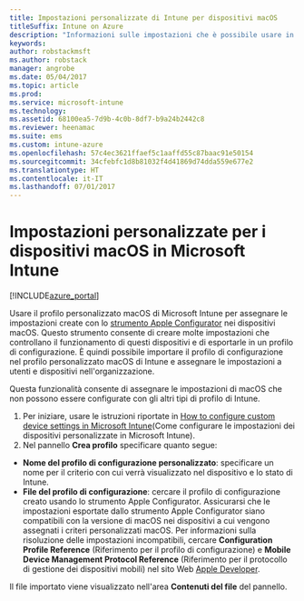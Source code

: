 ```yaml
---
title: Impostazioni personalizzate di Intune per dispositivi macOS
titleSuffix: Intune on Azure
description: "Informazioni sulle impostazioni che è possibile usare in un profilo personalizzato macOS.\""
keywords: 
author: robstackmsft
ms.author: robstack
manager: angrobe
ms.date: 05/04/2017
ms.topic: article
ms.prod: 
ms.service: microsoft-intune
ms.technology: 
ms.assetid: 68100ea5-7d9b-4c0b-8df7-b9a24b2442c8
ms.reviewer: heenamac
ms.suite: ems
ms.custom: intune-azure
ms.openlocfilehash: 57c4ec3621ffaef5c1aaffd55c87baac91e50154
ms.sourcegitcommit: 34cfebfc1d8b81032f4d41869d74dda559e677e2
ms.translationtype: HT
ms.contentlocale: it-IT
ms.lasthandoff: 07/01/2017
---
```

# <a name="custom-settings-for-macos-devices-in-microsoft-intune"></a>Impostazioni personalizzate per i dispositivi macOS in Microsoft Intune

[!INCLUDE[azure_portal](./includes/azure_portal.md)]

Usare il profilo personalizzato macOS di Microsoft Intune per assegnare le impostazioni create con lo [strumento Apple Configurator](https://itunes.apple.com/app/apple-configurator-2/id1037126344?mt=12) nei dispositivi macOS. Questo strumento consente di creare molte impostazioni che controllano il funzionamento di questi dispositivi e di esportarle in un profilo di configurazione. È quindi possibile importare il profilo di configurazione nel profilo personalizzato macOS di Intune e assegnare le impostazioni a utenti e dispositivi nell'organizzazione.

Questa funzionalità consente di assegnare le impostazioni di macOS che non possono essere configurate con gli altri tipi di profilo di Intune.


1. Per iniziare, usare le istruzioni riportate in [How to configure custom device settings in Microsoft Intune](custom-settings-configure.md)(Come configurare le impostazioni dei dispositivi personalizzate in Microsoft Intune).
2. Nel pannello **Crea profilo** specificare quanto segue:

- **Nome del profilo di configurazione personalizzato**: specificare un nome per il criterio con cui verrà visualizzato nel dispositivo e lo stato di Intune.
- **File del profilo di configurazione**: cercare il profilo di configurazione creato usando lo strumento Apple Configurator.
Assicurarsi che le impostazioni esportate dallo strumento Apple Configurator siano compatibili con la versione di macOS nei dispositivi a cui vengono assegnati i criteri personalizzati macOS. Per informazioni sulla risoluzione delle impostazioni incompatibili, cercare **Configuration Profile Reference** (Riferimento per il profilo di configurazione) e **Mobile Device Management Protocol Reference** (Riferimento per il protocollo di gestione dei dispositivi mobili) nel sito Web [Apple Developer](https://developer.apple.com/).

Il file importato viene visualizzato nell'area **Contenuti del file** del pannello.
